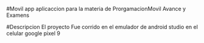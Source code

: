 #Movil app
aplicaccion para la materia de ProrgamacionMovil Avance y Examens

#Descripcion
El proyecto Fue corrido en el emulador de android studio en el celular google pixel 9 

 
 
